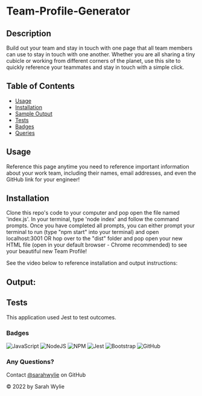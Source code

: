 # Team-Profile-Generator

## Description
Build out your team and stay in touch with one page that all team members can use to stay in touch with one another. Whether you are all sharing a tiny cubicle or working from different corners of the planet, use this site to quickly reference your teammates and stay in touch with a simple click.

## Table of Contents
* [Usage](#usage)
* [Installation](#installation)
* [Sample Output](#output)
* [Tests](#tests)
* [Badges](#badges)
* [Queries](#any-questions)

## Usage
Reference this page anytime you need to reference important information about your work team, including their names, email addresses, and even the GitHub link for your engineer!

## Installation
Clone this repo's code to your computer and pop open the file named 'index.js'. In your terminal, type 'node index' and follow the command prompts. Once you have completed all prompts, you can either prompt your terminal to run (type "npm start" into your terminal) and open localhost:3001 OR hop over to the "dist" folder and pop open your new HTML file (open in your default browser - Chrome recommended) to see your beautiful new Team Profile!

See the video below to reference installation and output instructions:


## Output:

## Tests
This application used Jest to test outcomes.

### Badges
![JavaScript](https://img.shields.io/badge/javascript-%23323330.svg?style=for-the-badge&logo=javascript&logoColor=%23F7DF1E)
![NodeJS](https://img.shields.io/badge/node.js-6DA55F?style=for-the-badge&logo=node.js&logoColor=white)
![NPM](https://img.shields.io/badge/NPM-%23000000.svg?style=for-the-badge&logo=npm&logoColor=white)
![Jest](https://img.shields.io/badge/-jest-%23C21325?style=for-the-badge&logo=jest&logoColor=white)
![Bootstrap](https://img.shields.io/badge/bootstrap-%23563D7C.svg?style=for-the-badge&logo=bootstrap&logoColor=white)
![GitHub](https://img.shields.io/badge/github-%23121011.svg?style=for-the-badge&logo=github&logoColor=white)

### Any Questions?
Contact [@sarahwylie](https://github.com/sarahwylie) on GitHub

© 2022 by Sarah Wylie